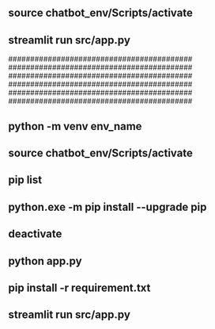 <!-- Activate -->
source chatbot_env/Scripts/activate
------------------------------------------
<!-- run streamlit file -->
streamlit run src/app.py
------------------------------------------
##########################################
##########################################
##########################################
##########################################
##########################################
##########################################



<!-- Create env -->
python -m venv env_name
------------------------------------------
<!-- Activate -->
source chatbot_env/Scripts/activate
------------------------------------------
<!-- Sist all libararys in the env -->
pip list
------------------------------------------
<!-- upgrade pip -->
python.exe -m pip install --upgrade pip
------------------------------------------
<!-- deactivate env -->
deactivate
------------------------------------------
<!-- run python script -->
python app.py 
-------------------------------------------
<!-- install requirement file -->
pip install -r requirement.txt
------------------------------------------
<!-- run streamlit file -->
streamlit run src/app.py
------------------------------------------


